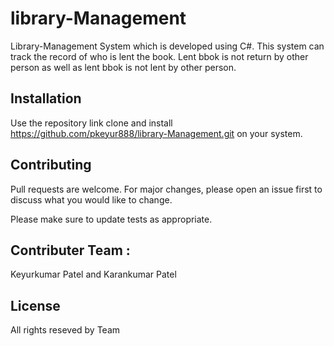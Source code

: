 # library-Management
Library-Management System which is developed using C#. This system can track the record of who is lent the book. Lent bbok is not return by other person as well as lent bbok is not lent by other person. 

## Installation
Use the repository link  clone and install https://github.com/pkeyur888/library-Management.git on your system.


## Contributing
Pull requests are welcome. For major changes, please open an issue first to discuss what you would like to change.

Please make sure to update tests as appropriate.

## Contributer Team : 
Keyurkumar Patel and  Karankumar Patel

## License
All rights reseved by Team
